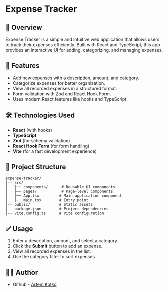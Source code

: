 # Expense Tracker

## 📌 Overview
Expense Tracker is a simple and intuitive web application that allows users to track their expenses efficiently. Built with React and TypeScript, this app provides an interactive UI for adding, categorizing, and managing expenses.

## 🚀 Features
- Add new expenses with a description, amount, and category.
- Categorize expenses for better organization.
- View all recorded expenses in a structured format.
- Form validation with Zod and React Hook Form.
- Uses modern React features like hooks and TypeScript.

## 🛠️ Technologies Used
- **React** (with hooks)
- **TypeScript**
- **Zod** (for schema validation)
- **React Hook Form** (for form handling)
- **Vite** (for a fast development experience)

## 📂 Project Structure
```
expense-tracker/
│-- src/
│   ├── components/      # Reusable UI components
│   ├── pages/           # Page-level components
│   ├── App.tsx         # Main application component
│   ├── main.tsx        # Entry point
│-- public/             # Static assets
│-- package.json        # Project dependencies
│-- vite.config.ts      # Vite configuration
```


## ✅ Usage
1. Enter a description, amount, and select a category.
2. Click the **Submit** button to add an expense.
3. View all recorded expenses in the list.
4. Use the category filter to sort expenses.

## 🧔‍♂️ Author

- Github - [Artem Kotko](https://github.com/artemkotko14)





